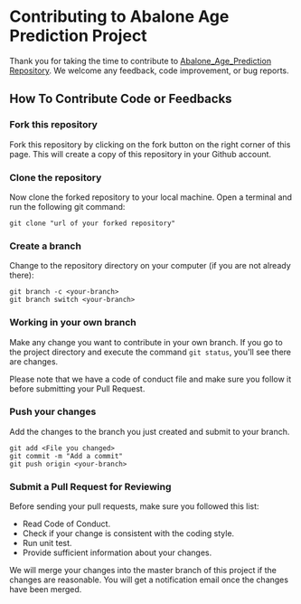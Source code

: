 # Contributing to Abalone Age Prediction Project

Thank you for taking the time to contribute to [Abalone_Age_Prediction Repository](https://github.com/UBC-MDS/Abalone_Age_Prediction). We welcome any feedback, code improvement, or bug reports.

## How To Contribute Code or Feedbacks

### Fork this repository
Fork this repository by clicking on the fork button on the right corner of this page.
This will create a copy of this repository in your Github account.

### Clone the repository
Now clone the forked repository to your local machine. Open a terminal and run the following git command:

```
git clone "url of your forked repository"
```

### Create a branch
Change to the repository directory on your computer (if you are not already there):

```
git branch -c <your-branch>
git branch switch <your-branch>
```
### Working in your own branch
Make any change you want to contribute in your own branch. If you go to the project directory and execute the command `git status`, you'll see there are changes.

Please note that we have a code of conduct file and make sure you follow it before submitting your Pull Request. 

### Push your changes
Add the changes to the branch you just created and submit to your branch.

```
git add <File you changed>
git commit -m "Add a commit"
git push origin <your-branch>
```

### Submit a Pull Request for Reviewing

Before sending your pull requests, make sure you followed this list:

- Read Code of Conduct.
- Check if your change is consistent with the coding style.
- Run unit test.
- Provide sufficient information about your changes.

We will merge your changes into the master branch of this project if the changes are reasonable. You will get a notification email once the changes have been merged.